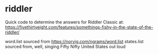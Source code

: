 # riddler
Quick code to determine the answers for Riddler Classic at:
https://fivethirtyeight.com/features/somethings-fishy-in-the-state-of-the-riddler/

word.list sourced from https://norvig.com/ngrams/word.list
states.list sourced from, well, singing Fifty Nifty United States out loud
